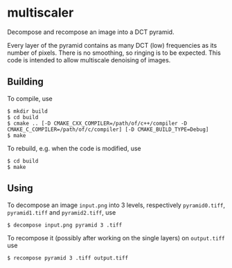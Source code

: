 multiscaler
===========

Decompose and recompose an image into a DCT pyramid.

Every layer of the pyramid contains as many DCT (low) frequencies as its number of pixels.
There is no smoothing, so ringing is to be expected. This code is intended to allow multiscale denoising of images.

Building
--------

To compile, use

    $ mkdir build
    $ cd build
    $ cmake .. [-D CMAKE_CXX_COMPILER=/path/of/c++/compiler -D CMAKE_C_COMPILER=/path/of/c/compiler] [-D CMAKE_BUILD_TYPE=Debug]
    $ make

To rebuild, e.g. when the code is modified, use

    $ cd build
    $ make

Using
-----

To decompose an image `input.png` into 3 levels, respectively `pyramid0.tiff`, `pyramid1.tiff` and `pyramid2.tiff`, use

    $ decompose input.png pyramid 3 .tiff

To recompose it (possibly after working on the single layers) on `output.tiff` use

    $ recompose pyramid 3 .tiff output.tiff
